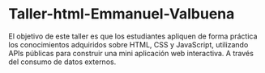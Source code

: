 # Taller-html-Emmanuel-Valbuena
El objetivo de este taller es que los estudiantes apliquen de forma práctica los conocimientos adquiridos sobre HTML, CSS y JavaScript, utilizando APIs públicas para construir una mini aplicación web interactiva. A través del consumo de datos externos.
